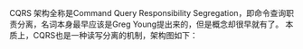 CQRS 架构全称是Command Query Responsibility Segregation，即命令查询职责分离，名词本身最早应该是Greg Young提出来的，但是概念却很早就有了。
本质上，CQRS也是一种读写分离的机制，架构图如下：
